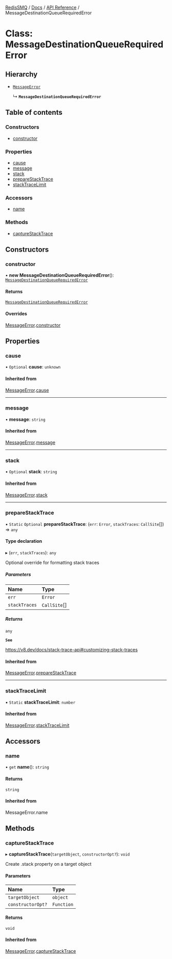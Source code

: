 [RedisSMQ](../../../README.md) / [Docs](../../README.md) / [API Reference](../README.md) / MessageDestinationQueueRequiredError

# Class: MessageDestinationQueueRequiredError

## Hierarchy

- [`MessageError`](MessageError.md)

  ↳ **`MessageDestinationQueueRequiredError`**

## Table of contents

### Constructors

- [constructor](MessageDestinationQueueRequiredError.md#constructor)

### Properties

- [cause](MessageDestinationQueueRequiredError.md#cause)
- [message](MessageDestinationQueueRequiredError.md#message)
- [stack](MessageDestinationQueueRequiredError.md#stack)
- [prepareStackTrace](MessageDestinationQueueRequiredError.md#preparestacktrace)
- [stackTraceLimit](MessageDestinationQueueRequiredError.md#stacktracelimit)

### Accessors

- [name](MessageDestinationQueueRequiredError.md#name)

### Methods

- [captureStackTrace](MessageDestinationQueueRequiredError.md#capturestacktrace)

## Constructors

### constructor

• **new MessageDestinationQueueRequiredError**(): [`MessageDestinationQueueRequiredError`](MessageDestinationQueueRequiredError.md)

#### Returns

[`MessageDestinationQueueRequiredError`](MessageDestinationQueueRequiredError.md)

#### Overrides

[MessageError](MessageError.md).[constructor](MessageError.md#constructor)

## Properties

### cause

• `Optional` **cause**: `unknown`

#### Inherited from

[MessageError](MessageError.md).[cause](MessageError.md#cause)

___

### message

• **message**: `string`

#### Inherited from

[MessageError](MessageError.md).[message](MessageError.md#message)

___

### stack

• `Optional` **stack**: `string`

#### Inherited from

[MessageError](MessageError.md).[stack](MessageError.md#stack)

___

### prepareStackTrace

▪ `Static` `Optional` **prepareStackTrace**: (`err`: `Error`, `stackTraces`: `CallSite`[]) => `any`

#### Type declaration

▸ (`err`, `stackTraces`): `any`

Optional override for formatting stack traces

##### Parameters

| Name | Type |
| :------ | :------ |
| `err` | `Error` |
| `stackTraces` | `CallSite`[] |

##### Returns

`any`

**`See`**

https://v8.dev/docs/stack-trace-api#customizing-stack-traces

#### Inherited from

[MessageError](MessageError.md).[prepareStackTrace](MessageError.md#preparestacktrace)

___

### stackTraceLimit

▪ `Static` **stackTraceLimit**: `number`

#### Inherited from

[MessageError](MessageError.md).[stackTraceLimit](MessageError.md#stacktracelimit)

## Accessors

### name

• `get` **name**(): `string`

#### Returns

`string`

#### Inherited from

MessageError.name

## Methods

### captureStackTrace

▸ **captureStackTrace**(`targetObject`, `constructorOpt?`): `void`

Create .stack property on a target object

#### Parameters

| Name | Type |
| :------ | :------ |
| `targetObject` | `object` |
| `constructorOpt?` | `Function` |

#### Returns

`void`

#### Inherited from

[MessageError](MessageError.md).[captureStackTrace](MessageError.md#capturestacktrace)
